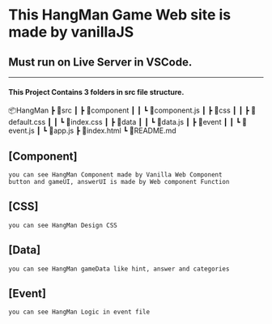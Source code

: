# This HangMan Game Web site is made by vanillaJS
## Must run on Live Server in VSCode.

------------------

#### This Project Contains 3 folders in src file structure.

📦HangMan
 ┣ 📂src
 ┃ ┣ 📂component
 ┃ ┃ ┗ 📜component.js
 ┃ ┣ 📂css
 ┃ ┃ ┣ 📜default.css
 ┃ ┃ ┗ 📜index.css
 ┃ ┣ 📂data
 ┃ ┃ ┗ 📜data.js
 ┃ ┣ 📂event
 ┃ ┃ ┗ 📜event.js
 ┃ ┗ 📜app.js
 ┣ 📜index.html
 ┗ 📜README.md


## [Component]
```
you can see HangMan Component made by Vanilla Web Component
button and gameUI, answerUI is made by Web component Function
```

## [CSS]
```
you can see HangMan Design CSS
```
## [Data]
```
you can see HangMan gameData like hint, answer and categories
```
## [Event]
```
you can see HangMan Logic in event file
```